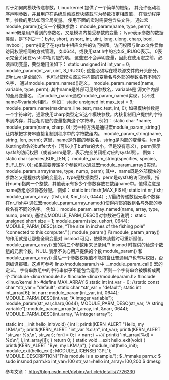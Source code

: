 对于如何向模块传递参数，Linux kernel 提供了一个简单的框架。
其允许驱动程序声明参数，并且用户在系统启动或模块装载时为参数指定相应值，
在驱动程序里，参数的用法如同全局变量。
使用下面的宏时需要包含头文件。
通过宏module_param()定义一个模块参数：
module_param(name, type, perm);
name既是用户看到的参数名，又是模块内接受参数的变量；
type表示参数的数据类型，是下列之一：byte, short, ushort, int, uint, long, ulong, charp, bool, invbool；
perm指定了在sysfs中相应文件的访问权限。访问权限与linux文件爱你访问权限相同的方式管理， 如0644，或使用stat.h中的宏如S_IRUGO表示。
0表示完全关闭在sysfs中相对应的项。
这些宏不会声明变量，因此在使用宏之前，必须声明变量，典型地用法如下：
static unsigned int int_var = 0;
module_param(int_var, uint, S_IRUGO);
这些必须写在模块源文件的开头部分。即int_var是全局的。
也可以使模块源文件内部的变量名与外部的参数名有不同的名字，
通过module_param_named()定义。
module_param_named(name, variable, type, perm);
其中name是外部可见的参数名，variable是 源文件内部的全局变量名，
而module_param通过module_param_named实现，只不过name与variable相同。
例如：
static unsigned int max_test = 9;
module_param_name(maximum_line_test, max_test, int, 0);
如果模块参数是一个字符串时，通常使用charp类型定义这个模块参数。内核复制用户提供的字符串到内存，并且相对应的变量指向这个字符串。
例如：
static char *name;
module_param(name, charp, 0);
另一种方法是通过宏module_param_string()让内核把字符串直接复制到程序中的字符数组内。
module_param_string(name, string, len, perm);
这里，name是外部的参数名，string是内部的变量名，len是以string命名的buffer大小（可以小于buffer的大小，但是没有意义），perm表示sysfs的访问权限（或者perm是零，表示完全关闭相对应的sysfs项）。
例如：
static char species[BUF_LEN]；
module_param_string(specifies, species, BUF_LEN, 0);
如果需要传递多个参数可以通过宏module_param_array()实现。
module_param_array(name, type, nump, perm);
其中，name既是外部模块的参数名又是程序内部的变量名，type是数据类型，perm是sysfs的访问权限。指针nump指向一个整数，其值表示有多少个参数存放在数组name中。值得注意是name数组必须静态分配。
例如：
static int finsh[MAX_FISH];
static int nr_fish;
module_param_array（fish, int, &nr_fish, 0444）; //最终传递数组元素个数存在nr_fish中
通过宏module_param_array_named()使得内部的数组名与外部的参数名有不同的名字。
例如：
module_param_array_named(name, array, type, nump, perm);
通过宏MODULE_PARM_DESC()对参数进行说明：
static unsigned short size = 1;
module_param(size, ushort, 0644);
MODULE_PARM_DESC(size, “The size in inches of the fishing pole”
“connected to this computer.” );
module_param() 和 module_param_array() 的作用就是让那些全局变量对 insmod 可见，使模块装载时可重新赋值。
module_param_array() 宏的第三个参数用来记录用户 insmod 时提供的给这个数组的元素个数，NULL 表示不关心用户提供的个数
module_param() 和 module_param_array() 最后一个参数权限值不能包含让普通用户也有写权限，否则编译报错。这点可参考 linux/moduleparam.h 中 __module_param_call() 宏的定义。
字符串数组中的字符串似乎不能包含逗号，否则一个字符串会被解析成两个
#include <linux/module.h>
#include <linux/moduleparam.h>
#include <linux/kernel.h>
#define MAX_ARRAY 6
static int int_var = 0;
//static const char *str_var = "default";
static char *str_var = "default";
static int int_array[6];
int narr;
module_param(int_var, int, 0644);
MODULE_PARM_DESC(int_var, "A integer variable");
module_param(str_var,charp,0644);
MODULE_PARM_DESC(str_var, "A string variable");
module_param_array(int_array, int, &narr, 0644);
MODULE_PARM_DESC(int_array, "A integer array");
 
static int __init hello_init(void)
{
       int i;
       printk(KERN_ALERT "Hello, my LKM.\n");
       printk(KERN_ALERT "int_var %d.\n", int_var);
       printk(KERN_ALERT "str_var %s.\n", str_var);
       for(i = 0; i < narr; i ++){
               printk("int_array[%d] = %d\n", i, int_array[i]);
       }
       return 0;
}
static void __exit hello_exit(void)
{
       printk(KERN_ALERT "Bye, my LKM.\n");
}
module_init(hello_init);
module_exit(hello_exit);
MODULE_LICENSE("GPL");
MODULE_DESCRIPTION("This module is a example.");
$ ./mmake parm.c 
$ sudo insmod parm.ko int_var=100 str_var=hello int_array=100,200
$ dmesg


参考文章：
http://blog.csdn.net/dybinx/article/details/7726230
